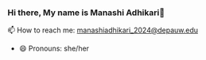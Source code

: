 ### Hi there, My name is Manashi Adhikari👋
📫 How to reach me: manashiadhikari_2024@depauw.edu
- 😄 Pronouns: she/her
<!--
**adhik2024/adhik2024** is a ✨ _special_ ✨ repository because its `README.md` (this file) appears on your GitHub profile.

Here are some ideas to get you started:

- 🔭 I’m currently working on ...
- 🌱 I’m currently learning ...
- 👯 I’m looking to collaborate on ...
- 🤔 I’m looking for help with ...
- 💬 Ask me about ...
- 

- ⚡ Fun fact: ...
-->

